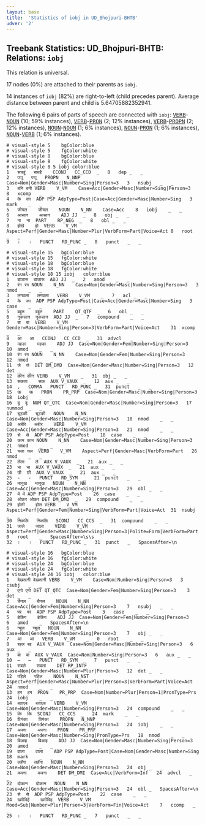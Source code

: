 ```yaml
---
layout: base
title:  'Statistics of iobj in UD_Bhojpuri-BHTB'
udver: '2'
---
```


## Treebank Statistics: UD_Bhojpuri-BHTB: Relations: `iobj`

This relation is universal.

17 nodes (0%) are attached to their parents as `iobj`.

14 instances of `iobj` (82%) are right-to-left (child precedes parent).
Average distance between parent and child is 5.64705882352941.

The following 6 pairs of parts of speech are connected with `iobj`: <tt><a href="bho_bhtb-pos-VERB.html">VERB</a></tt>-<tt><a href="bho_bhtb-pos-NOUN.html">NOUN</a></tt> (10; 59% instances), <tt><a href="bho_bhtb-pos-VERB.html">VERB</a></tt>-<tt><a href="bho_bhtb-pos-PRON.html">PRON</a></tt> (2; 12% instances), <tt><a href="bho_bhtb-pos-VERB.html">VERB</a></tt>-<tt><a href="bho_bhtb-pos-PROPN.html">PROPN</a></tt> (2; 12% instances), <tt><a href="bho_bhtb-pos-NOUN.html">NOUN</a></tt>-<tt><a href="bho_bhtb-pos-NOUN.html">NOUN</a></tt> (1; 6% instances), <tt><a href="bho_bhtb-pos-NOUN.html">NOUN</a></tt>-<tt><a href="bho_bhtb-pos-PRON.html">PRON</a></tt> (1; 6% instances), <tt><a href="bho_bhtb-pos-NOUN.html">NOUN</a></tt>-<tt><a href="bho_bhtb-pos-VERB.html">VERB</a></tt> (1; 6% instances).


~~~ conllu
# visual-style 5	bgColor:blue
# visual-style 5	fgColor:white
# visual-style 8	bgColor:blue
# visual-style 8	fgColor:white
# visual-style 8 5 iobj	color:blue
1	सचहूं	सचहै	CCONJ	CC_CCD	_	8	dep	_	_
2	पप्पू	पप्पू	PROPN	N_NNP	Case=Nom|Gender=Masc|Number=Sing|Person=3	3	nsubj	_	_
3	बनि	बनी	VERB	V_VM	Case=Acc|Gender=Masc|Number=Sing|Person=3	8	xcomp	_	_
4	के	का	ADP	PSP	AdpType=Post|Case=Acc|Gender=Masc|Number=Sing	3	mark	_	_
5	जीयल	जीयल	NOUN	N_NN	Case=Acc	8	iobj	_	_
6	आसान	आसान	ADJ	JJ	_	8	obj	_	_
7	ना	ना	PART	RP_NEG	_	8	obl	_	_
8	होखे	हो	VERB	V_VM	Aspect=Perf|Gender=Masc|Number=Plur|VerbForm=Part|Voice=Act	0	root	_	_
9	।	।	PUNCT	RD_PUNC	_	8	punct	_	_

~~~


~~~ conllu
# visual-style 15	bgColor:blue
# visual-style 15	fgColor:white
# visual-style 18	bgColor:blue
# visual-style 18	fgColor:white
# visual-style 18 15 iobj	color:blue
1	बाजारू	बाजारू	ADJ	JJ	_	2	amod	_	_
2	रंग	रंग	NOUN	N_NN	Case=Nom|Gender=Masc|Number=Sing|Person=3	3	nmod	_	_
3	लगवला	लगवला	VERB	V_VM	_	7	acl	_	_
4	के	का	ADP	PSP	AdpType=Post|Case=Acc|Gender=Masc|Number=Sing	3	case	_	_
5	बहुत	बहुत	PART	QT_QTF	_	6	obl	_	_
6	नुकसान	नुकसान	ADJ	JJ	_	7	compound	_	_
7	बा	बा	VERB	V_VM	Gender=Masc|Number=Sing|Person=3|VerbForm=Part|Voice=Act	31	xcomp	_	_
8	आ	आ	CCONJ	CC_CCD	_	31	advcl	_	_
9	महङा	महङा	ADJ	JJ	Case=Nom|Gender=Fem|Number=Sing|Person=3	10	amod	_	_
10	रंग	रंग	NOUN	N_NN	Case=Nom|Gender=Fem|Number=Sing|Person=3	12	nmod	_	_
11	जे	जे	DET	DM_DMD	Case=Nom|Gender=Masc|Number=Sing|Person=3	12	det	_	_
12	कीन	कीन	VERB	V_VM	_	31	obj	_	_
13	सकता	सक	AUX	V_VAUX	_	12	aux	_	_
14	,	COMMA	PUNCT	RD_PUNC	_	31	punct	_	_
15	ऊ	ऊ	PRON	PR_PRP	Case=Nom|Gender=Masc|Number=Sing|Person=3	18	iobj	_	_
16	दू	दू	NUM	QT_QTC	Case=Nom|Gender=Masc|Number=Sing|Person=3	17	nummod	_	_
17	चुटकी	चुटकी	NOUN	N_NN	Case=Nom|Gender=Masc|Number=Sing|Person=3	18	nmod	_	_
18	अबीरे	अबीर	VERB	V_VM	Case=Acc|Gender=Masc|Number=Sing|Person=3	21	nmod	_	_
19	से	से	ADP	PSP	AdpType=Post	18	case	_	_
20	काम	काम	NOUN	N_NN	Case=Nom|Gender=Masc|Number=Sing|Person=3	21	nmod	_	_
21	चला	चल	VERB	V_VM	Aspect=Perf|Gender=Masc|VerbForm=Part	26	nmod	_	_
22	लेला	ले	AUX	V_VAUX	_	21	aux	_	_
23	भा	भा	AUX	V_VAUX	_	21	aux	_	_
24	छी	छी	AUX	V_VAUX	_	21	aux	_	_
25	-	-	PUNCT	RD_SYM	_	21	punct	_	_
26	मानुख	मानुख	NOUN	N_NN	Case=Acc|Gender=Masc|Number=Sing|Person=3	29	obl	_	_
27	में	में	ADP	PSP	AdpType=Post	26	case	_	_
28	ओकर	ओकर	DET	DM_DMD	_	29	compound	_	_
29	होली	होल	VERB	V_VM	Aspect=Perf|Gender=Fem|Number=Sing|VerbForm=Part|Voice=Act	31	nsubj	_	_
30	निकलि	निकलि	SCONJ	CC_CCS	_	31	compound	_	_
31	जाले	जाला	VERB	V_VM	Aspect=Perf|Gender=Masc|Number=Sing|Person=3|Polite=Form|VerbForm=Part|Voice=Act	0	root	_	SpacesAfter=\s\s
32	।	।	PUNCT	RD_PUNC	_	31	punct	_	SpacesAfter=\n

~~~


~~~ conllu
# visual-style 16	bgColor:blue
# visual-style 16	fgColor:white
# visual-style 24	bgColor:blue
# visual-style 24	fgColor:white
# visual-style 24 16 iobj	color:blue
1	देखतानी	देखतानी	VERB	V_VM	Case=Nom|Number=Sing|Person=3	3	csubj	_	_
2	एगो	एगो	DET	QT_QTC	Case=Nom|Gender=Fem|Number=Sing|Person=3	3	det	_	_
3	चैनल	चैनल	NOUN	N_NN	Case=Acc|Gender=Fem|Number=Sing|Person=3	7	nsubj	_	_
4	पर	पर	ADP	PSP	AdpType=Post	3	case	_	_
5	ब्रेकिंग	ब्रेकिंग	ADJ	JJ	Case=Nom|Gender=Fem|Number=Sing|Person=3	6	amod	_	SpacesAfter=\n
6	न्यूज	न्यूज	NOUN	N_NN	Case=Nom|Gender=Fem|Number=Sing|Person=3	7	obj	_	_
7	आ	आ	VERB	V_VM	_	0	root	_	_
8	रहल	रह	AUX	V_VAUX	Case=Nom|Gender=Masc|Number=Sing|Person=3	6	aux	_	_
9	बा	बा	AUX	V_VAUX	Case=Nom|Number=Sing|Person=3	6	aux	_	_
10	–	–	PUNCT	RD_SYM	_	7	punct	_	_
11	सबले	सबला	DET	RP_INTF	Case=Nom|Gender=Masc|Number=Plur|Person=3	12	det	_	_
12	पहिले	पहिल	NOUN	N_NST	Aspect=Perf|Gender=Masc|Number=Plur|Person=3|VerbForm=Part|Voice=Act	24	nmod	_	_
13	हम	हम	PRON	PR_PRP	Case=Nom|Number=Plur|Person=1|PronType=Prs	24	iobj	_	_
14	बताएब	बताएब	VERB	V_VM	Case=Nom|Gender=Masc|Number=Sing|Person=3	24	compound	_	_
15	कि	कि	SCONJ	CC_CCS	_	24	mark	_	_
16	प्रियंका	प्रियंका	PROPN	N_NNP	Case=Nom|Gender=Masc|Number=Sing|Person=3	24	iobj	_	_
17	अपना	अपना	PRON	PR_PRF	Case=Nom|Gender=Masc|Number=Sing|PronType=Prs	18	nmod	_	_
18	बिआह	बिआह	ADJ	JJ	Case=Nom|Gender=Masc|Number=Sing|Person=3	20	amod	_	_
19	वाला	वाला	ADP	PSP	AdpType=Post|Case=Nom|Gender=Masc|Number=Sing	18	mark	_	_
20	लहँगा	लहँगा	NOUN	N_NN	Case=Nom|Gender=Masc|Number=Sing|Person=3	24	obj	_	_
21	कवना	कवना	DET	DM_DMI	Case=Acc|VerbForm=Inf	24	advcl	_	_
22	दोकान	दोकान	NOUN	N_NN	Case=Acc|Gender=Masc|Number=Sing|Person=3	24	obl	_	SpacesAfter=\n
23	से	से	ADP	PSP	AdpType=Post	22	case	_	_
24	खरीदिहें	खरीदिह	VERB	V_VM	Mood=Sub|Number=Plur|Person=3|VerbForm=Fin|Voice=Act	7	ccomp	_	_
25	।	।	PUNCT	RD_PUNC	_	7	punct	_	_

~~~


